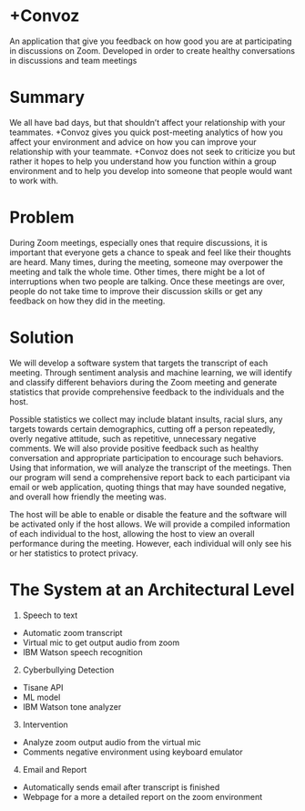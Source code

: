 # +Convoz
An application that give you feedback on how good you are at participating in discussions on Zoom.
Developed in order to create healthy conversations in discussions and team meetings

# Summary
We all have bad days, but that shouldn’t affect your relationship with your teammates. +Convoz gives you quick post-meeting analytics of how you affect your environment and advice on how you can improve your relationship with your teammate. +Convoz does not seek to criticize you but rather it hopes to help you understand how you function within a group environment and to help you develop into someone that people would want to work with.   

# Problem
During Zoom meetings, especially ones that require discussions, it is important that everyone gets a chance to speak and feel like their thoughts are heard. Many times, during the meeting, someone may overpower the meeting and talk the whole time. Other times, there might be a lot of interruptions when two people are talking. Once these meetings are over, people do not take time to improve their discussion skills or get any feedback on how they did in the meeting.

# Solution
We will develop a software system that targets the transcript of each meeting. Through sentiment analysis and machine learning, we will identify and classify different behaviors during the Zoom meeting and generate statistics that provide comprehensive feedback to the individuals and the host. 

Possible statistics we collect may include blatant insults, racial slurs, any targets towards certain demographics, cutting off a person repeatedly, overly negative attitude, such as repetitive, unnecessary negative comments. We will also provide positive feedback such as healthy conversation and appropriate participation to encourage such behaviors. 
Using that information, we will analyze the transcript of the meetings. Then our program will send a comprehensive report back to each participant via email or web application, quoting things that may have sounded negative, and overall how friendly the meeting was. 

The host will be able to enable or disable the feature and the software will be activated only if the host allows. We will provide a compiled information of each individual to the host, allowing the host to view an overall performance during the meeting. However, each individual will only see his or her statistics to protect privacy. 

# The System at an Architectural Level
1. Speech to text
  - Automatic zoom transcript
  - Virtual mic to get output audio from zoom 
  - IBM Watson speech recognition
2. Cyberbullying Detection
  - Tisane API
  - ML model
  - IBM Watson tone analyzer
3. Intervention
  - Analyze zoom output audio from the virtual mic 
  - Comments negative environment using keyboard emulator 
4. Email and Report
  - Automatically sends email after transcript is finished
  - Webpage for a more a detailed report on the zoom environment 
